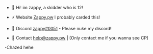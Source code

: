 - 👋 Hi! im zappy, a skidder who is 12!

- ⚡ Website [Zappy.pw](https://zappy.pw) I probably carded this!

- 💬 Discord [zappy#0051](https://discord.com/users/970882389930807406) - Please nuke my discord!

- 📧 Contact help@zappy.pw | (Only contact me if you wanna see CP)

-Chazed hehe
